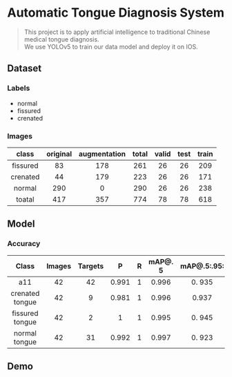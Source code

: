 # Automatic Tongue Diagnosis System

> This project is to apply artificial intelligence to traditional Chinese medical tongue diagnosis.  
> We use YOLOv5 to train our data model and deploy it on IOS.

## Dataset

### Labels
 - normal
 - fissured
 - crenated
### Images

 | class | original | augmentation | total | valid | test | train | 
 | :---: | :---: | :---: | :---: | :---: | :---: | :---: | 
 | fissured | 83 | 178 | 261 | 26 | 26 | 209 | 
 | crenated | 44 | 179 | 223 | 26 | 26 | 171 | 
 | normal | 290 | 0 | 290 | 26 | 26 | 238 | 
 | toatal | 417 | 357 | 774 | 78 | 78 | 618 | 
 

## Model

### Accuracy

 | Class | Images | Targets | P | R | mAP@. 5 | mAP@.5:.95: | 
 | :---: | :---: | :---: | :---: | :---: | :---: | :---: | 
 | a11 | 42 | 42 | 0.991 | 1 | 0.996 | 0. 935 | 
 | crenated tongue | 42 | 9 | 0.981 | 1 | 0.996 | 0.937 | 
 | fissured tongue | 42 | 2 | 1 | 1 | 0.995 | 0. 945 | 
 | normal tongue | 42 | 31 | 0.992 | 1 | 0.997 | 0. 923 | 

## Demo


